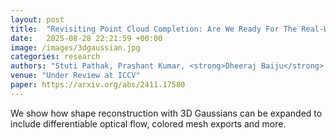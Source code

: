 ```yaml
---
layout: post
title:  "Revisiting Point Cloud Completion: Are We Ready For The Real-World?"
date:   2025-08-28 22:21:59 +00:00
image: /images/3dgaussian.jpg
categories: research
authors: "Stuti Pathak, Prashant Kumar, <strong>Dheeraj Baiju</strong>, Nicholus Mboga, Gunther Steenackers, Rudi Penne"
venue: "Under Review at ICCV"
paper: https://arxiv.org/abs/2411.17580
---
```

We show how shape reconstruction with 3D Gaussians can be expanded to include differentiable optical flow, colored mesh exports and more. 